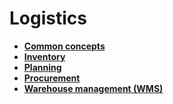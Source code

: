 # Logistics

- **[Common concepts](https://docs.erp.net/tech/modules/logistics/concepts/index.html?q=Common%20concepts)**
- **[Inventory](https://docs.erp.net/tech/modules/logistics/inventory/index.html?q=Inventory)**
- **[Planning](https://docs.erp.net/tech/modules/logistics/planning/index.html?q=Planning)**
- **[Procurement](https://docs.erp.net/tech/modules/logistics/procurement/index.html?q=Procurement)**
- **[Warehouse management (WMS)](https://docs.erp.net/tech/modules/logistics/wms/index.html?q=Warehouse%20management%20(WMS))**
